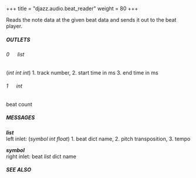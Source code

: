 +++
title = "djazz.audio.beat_reader"
weight = 80
+++

Reads the note data at the given beat data and sends it out to the beat player.  
  
##### OUTLETS  
  
###### 0 &emsp;  _list_   
(_int_ _int_ _int_) 1. track number, 2. start time in ms 3. end time in ms   
  
###### 1 &emsp;  _int_   
beat count  
  
##### MESSAGES  
  
**_list_**  
left inlet: (_symbol_ _int_ _float_) 1. beat dict name, 2. pitch transposition, 3. tempo  
  
**_symbol_**  
right inlet: beat _list_ dict name  
  
##### SEE ALSO  

